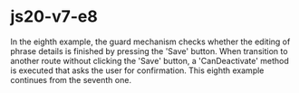# js20-v7-e8
In the eighth example, the guard mechanism checks whether the editing of phrase details is finished by pressing the 'Save' button.
When transition to another route without clicking the 'Save' button, a 'CanDeactivate' method is executed that asks the user for confirmation.
This eighth example continues from the seventh one.
